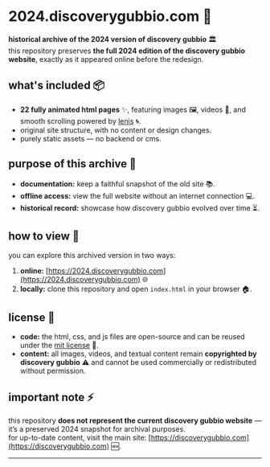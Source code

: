 # 2024.discoverygubbio.com 🌟

**historical archive of the 2024 version of discovery gubbio** 🏛️  
this repository preserves **the full 2024 edition of the discovery gubbio website**, exactly as it appeared online before the redesign.

## what's included 📦
- **22 fully animated html pages** ✨, featuring images 🖼️, videos 🎥, and smooth scrolling powered by [lenis](https://github.com/studio-freight/lenis) 🌀.
- original site structure, with no content or design changes.
- purely static assets — no backend or cms.

## purpose of this archive 🎯
- **documentation:** keep a faithful snapshot of the old site 📚.  
- **offline access:** view the full website without an internet connection 💻.  
- **historical record:** showcase how discovery gubbio evolved over time ⏳.  

## how to view 👀
you can explore this archived version in two ways:
1. **online:** [https://2024.discoverygubbio.com](https://2024.discoverygubbio.com) 🌐  
2. **locally:** clone this repository and open `index.html` in your browser 🏠.

## license 📝
- **code:** the html, css, and js files are open-source and can be reused under the [mit license](LICENSE) 🚀.  
- **content:** all images, videos, and textual content remain **copyrighted by discovery gubbio** ⚠️ and cannot be used commercially or redistributed without permission.

## important note ⚡
this repository **does not represent the current discovery gubbio website** — it’s a preserved 2024 snapshot for archival purposes.  
for up-to-date content, visit the main site: [https://discoverygubbio.com](https://discoverygubbio.com) 🆕.

---

